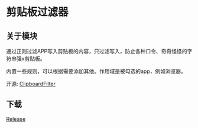 # 剪贴板过滤器

## 关于模块  
通过正则过滤APP写入剪贴板的内容，只过滤写入，防止各种口令、奇奇怪怪的字符串强x剪贴板。

内置一些规则，可以根据需要添加其他。作用域是被勾选的app，例如浏览器。

开源: [ClipboardFilter](https://github.com/Thiasap/ClipboardFilter)

## 下载
[Release](https://github.com/Xposed-Modules-Repo/com.bit747.clipboardfilter/releases)
